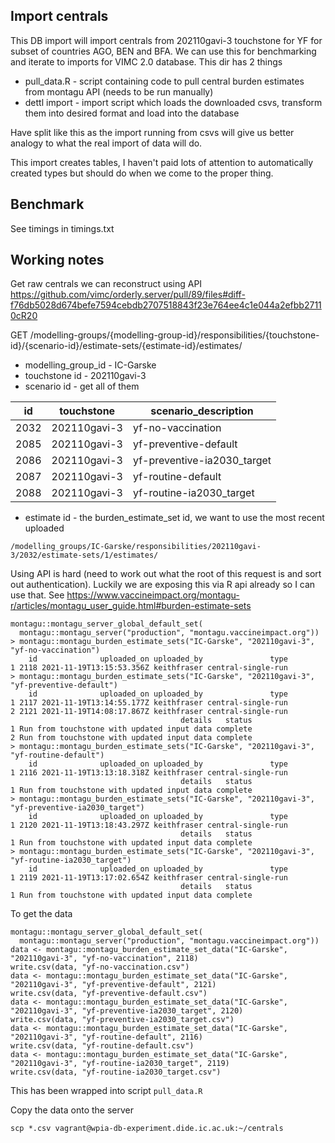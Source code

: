 ## Import centrals 

This DB import will import centrals from 202110gavi-3 touchstone for YF for subset of countries AGO, BEN and BFA. We can use this for benchmarking and iterate to imports for VIMC 2.0 database. This dir has 2 things

* pull_data.R - script containing code to pull central burden estimates from montagu API (needs to be run manually)
* dettl import - import script which loads the downloaded csvs, transform them into desired format and load into the database

Have split like this as the import running from csvs will give us better analogy to what the real import of data will do.

This import creates tables, I haven't paid lots of attention to automatically created types but should do when we come to the proper thing.

## Benchmark

See timings in timings.txt

## Working notes

Get raw centrals we can reconstruct using API https://github.com/vimc/orderly.server/pull/89/files#diff-f76db5028d674befe7594cebdb2707518843f23e764ee4c1e044a2efbb27110cR20

GET /modelling-groups/{modelling-group-id}/responsibilities/{touchstone-id}/{scenario-id}/estimate-sets/{estimate-id}/estimates/
* modelling_group_id - IC-Garske
* touchstone id - 202110gavi-3
* scenario id - get all of them

| id |  touchstone |  scenario_description |
| --- | --- | --- |
| 2032 | 202110gavi-3 | yf-no-vaccination  |
| 2085 | 202110gavi-3 | yf-preventive-default |
| 2086 | 202110gavi-3 | yf-preventive-ia2030_target |
| 2087 | 202110gavi-3 | yf-routine-default                   |
| 2088 | 202110gavi-3 | yf-routine-ia2030_target         |
* estimate id - the burden_estimate_set id, we want to use the most recent uploaded

`/modelling_groups/IC-Garske/responsibilities/202110gavi-3/2032/estimate-sets/1/estimates/`

Using API is hard (need to work out what the root of this request is and sort out authentication). Luckily we are exposing this via R api already so I can use that. See https://www.vaccineimpact.org/montagu-r/articles/montagu_user_guide.html#burden-estimate-sets

```
montagu::montagu_server_global_default_set(
  montagu::montagu_server("production", "montagu.vaccineimpact.org"))
> montagu::montagu_burden_estimate_sets("IC-Garske", "202110gavi-3", "yf-no-vaccination")
    id              uploaded_on uploaded_by               type
1 2118 2021-11-19T13:15:53.356Z keithfraser central-single-run
> montagu::montagu_burden_estimate_sets("IC-Garske", "202110gavi-3", "yf-preventive-default")
    id              uploaded_on uploaded_by               type
1 2117 2021-11-19T13:14:55.177Z keithfraser central-single-run
2 2121 2021-11-19T14:08:17.867Z keithfraser central-single-run
                                      details   status
1 Run from touchstone with updated input data complete
2 Run from touchstone with updated input data complete
> montagu::montagu_burden_estimate_sets("IC-Garske", "202110gavi-3", "yf-routine-default")
    id              uploaded_on uploaded_by               type
1 2116 2021-11-19T13:13:18.318Z keithfraser central-single-run
                                      details   status
1 Run from touchstone with updated input data complete
> montagu::montagu_burden_estimate_sets("IC-Garske", "202110gavi-3", "yf-preventive-ia2030_target")
    id              uploaded_on uploaded_by               type
1 2120 2021-11-19T13:18:43.297Z keithfraser central-single-run
                                      details   status
1 Run from touchstone with updated input data complete
> montagu::montagu_burden_estimate_sets("IC-Garske", "202110gavi-3", "yf-routine-ia2030_target")
    id              uploaded_on uploaded_by               type
1 2119 2021-11-19T13:17:02.654Z keithfraser central-single-run
                                      details   status
1 Run from touchstone with updated input data complete
```
To get the data
```
montagu::montagu_server_global_default_set(
  montagu::montagu_server("production", "montagu.vaccineimpact.org"))
data <- montagu::montagu_burden_estimate_set_data("IC-Garske", "202110gavi-3", "yf-no-vaccination", 2118)
write.csv(data, "yf-no-vaccination.csv")
data <- montagu::montagu_burden_estimate_set_data("IC-Garske", "202110gavi-3", "yf-preventive-default", 2121)
write.csv(data, "yf-preventive-default.csv")
data <- montagu::montagu_burden_estimate_set_data("IC-Garske", "202110gavi-3", "yf-preventive-ia2030_target", 2120)
write.csv(data, "yf-preventive-ia2030_target.csv")
data <- montagu::montagu_burden_estimate_set_data("IC-Garske", "202110gavi-3", "yf-routine-default", 2116)
write.csv(data, "yf-routine-default.csv")
data <- montagu::montagu_burden_estimate_set_data("IC-Garske", "202110gavi-3", "yf-routine-ia2030_target", 2119)
write.csv(data, "yf-routine-ia2030_target.csv")
```

This has been wrapped into script `pull_data.R`

Copy the data onto the server

```
scp *.csv vagrant@wpia-db-experiment.dide.ic.ac.uk:~/centrals
```
